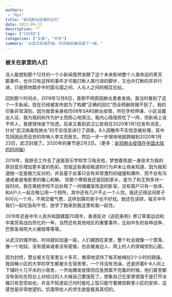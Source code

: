```yaml
---
authors:
 - "Nyx"
title: "新冠肺炎疫情的记忆"
date: 2023-09-12
description: ""
tags: ["COVID"]
Categories: ["文章", "中文"]
summary: "从武汉封城开始，时间就如被加速了一般。"
---
```


### 被关在家里的人们

没人能想到那个12月的一个小新闻竟然发酵了这个未来影响整个人类命运的黑天鹅事件。也许只有这样的事件才可能打断人类行进的脚步，又也许打断的并非行进，只是原地踏步中的国与国之间、人与人之间的相互拉扯。

回到那个时间点，2019年12月8日，首例不明原因肺炎患者发病。我当时看到了这个一手新闻，现在已经被宣传部为了构建“正确的回忆”而全网删除搜不到了。我的印象非常深刻，因为我曾亲身经历08年SARS肺炎疫情，所在学校停课、小区设置出入证、我为我妈妈作为护士而担心地哭泣。我内心隐隐担忧了一阵，但新闻上说不传人，我便很快放下忧虑。后来又看到武汉公安局在2020年1月1日发布消息，针对“武汉病毒性肺炎”的不实信息进行了调查。8人因散布不实信息被处理，其中包括因此而去世的吹哨人李文亮医生。然后一步一步很快地就跨越到2020年1月23日，武汉封城了。2020年的春节是2月2日。（更多：[新冠肺炎疫情在中国大陆的时间轴](https://zh.wikipedia.org/zh-hans/2019%E5%86%A0%E7%8A%B6%E7%97%85%E6%AF%92%E7%97%85%E4%B8%AD%E5%9B%BD%E5%A4%A7%E9%99%86%E7%96%AB%E6%83%85%E6%97%B6%E9%97%B4%E8%BD%B4)）

2019年，我辞去工作去了迷笛音乐学校学习电吉他，梦想着练就一身技术为我的原创音乐增加更丰富的色彩。但我这些离经叛道的行为并未让母亲知道，因为我知道她一定是极力反对的，并且基于此事只会有非常激烈的碰撞和爆炸，而不会有沟通或者是电影里的暖心和解。 但那个寒假我还是回到家乡，是为了和王狗多待一段时间，我在离她学校不远处租了一间储藏室改造的卧室，没有窗户只有一张床，和4户人一起合租公用一个厕所，其中还有几户不止一个人住。我还记得这间房子600元一个月，不用交暖气费，这样划算的房子也不好找。她还在读研，每天中午我们一起吃饭和午觉，放学了她来到我这里和我一起住。

2019年还是中华人民共和国建国70周年，香港反对《逃犯条例》修订草案运动和中美贸易战白热化的一年，当然还有其他地区的重要事件，比如中东的各种战争、巴黎圣母院大火被毁等等等。

从武汉封城开始，时间就如加速一般，人们被困在家里，整个社会就像一个蒸笼、像一个地狱。没有感染或者没有密接，也会被身边人、网上的人的哭喊惊到心脏。

因为封控，慧业被关在家里五十多天，难得地坚持了每天帕梅拉2个小时的跳操。我目睹小区的大学的学生都被关在宿舍里，一个月没有洗澡，还是挤着6-8人间上下铺的十几平米的小宿舍，一开始爆发疫情但应急预案不完备的时候，他们甚至都没有饭吃在阳台上对经过的人大喊自己要饿死了。想象自己在家里很饿于是打开冰箱只有空空如也，并且不知道自己何时能吃上饭只能守着微信群里小区的安排，这感觉是非常绝望的。饥饿带给人的求生欲是极其真切的。 